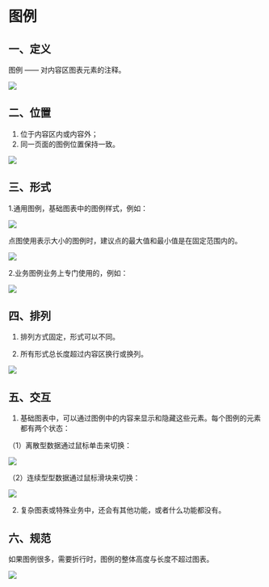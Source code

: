 <!--
index: 4
title: 图例
-->

# 图例

## 一、定义

图例 —— 对内容区图表元素的注释。

<img src="https://os.alipayobjects.com/rmsportal/mztJVFGCjDsWFXr.png">

## 二、位置

1. 位于内容区内或内容外；
2. 同一页面的图例位置保持一致。

<img src="https://os.alipayobjects.com/rmsportal/VligktYgvHvYwwP.png">

## 三、形式

1.通用图例，基础图表中的图例样式，例如：

<img src="https://os.alipayobjects.com/rmsportal/IgzxuuGNPqKzunw.png">

点图使用表示大小的图例时，建议点的最大值和最小值是在固定范围内的。

<img src="https://os.alipayobjects.com/rmsportal/lbcRCSZIjjKWQeS.png">

2.业务图例业务上专门使用的，例如：

<img src="https://os.alipayobjects.com/rmsportal/FKJrYtKnSOjmOCU.png">

## 四、排列

1. 排列方式固定，形式可以不同。

2. 所有形式总长度超过内容区换行或换列。

<img src="https://os.alipayobjects.com/rmsportal/LYMeTcRzphvJIBj.png">

## 五、交互

1. 基础图表中，可以通过图例中的内容来显示和隐藏这些元素。每个图例的元素都有两个状态：
   
（1）离散型数据通过鼠标单击来切换：

<img src="https://os.alipayobjects.com/rmsportal/WKlltzkuVmqRhOC.png">

（2）连续型型数据通过鼠标滑块来切换：

<img src="https://os.alipayobjects.com/rmsportal/lFXLenMKpnLdTey.png">

2. 复杂图表或特殊业务中，还会有其他功能，或者什么功能都没有。

## 六、规范

如果图例很多，需要折行时，图例的整体高度与长度不超过图表。

<img src="https://os.alipayobjects.com/rmsportal/RkyiklMEVHdWtha.png">

